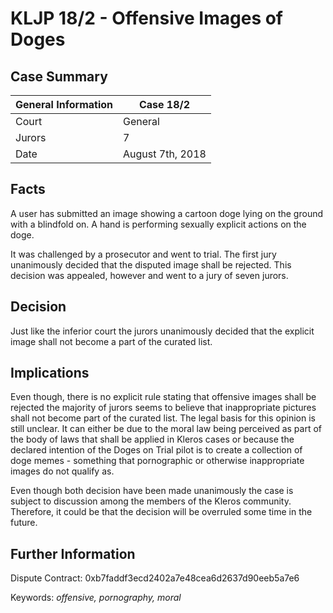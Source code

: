 # KLJP 18/2 - Offensive Images of Doges

## Case Summary

General Information | Case 18/2 
--- | ---
Court | General
Jurors | 7
Date | August 7th, 2018

## Facts
A user has submitted an image showing a cartoon doge lying on the ground with a blindfold on. A hand is performing sexually
explicit actions on the doge.

It was challenged by a prosecutor and went to trial. The first jury unanimously decided that the disputed image shall be
rejected. This decision was appealed, however and went to a jury of seven jurors.

## Decision
Just like the inferior court the jurors unanimously decided that the explicit image shall not become a part of the curated
list.

## Implications
Even though, there is no explicit rule stating that offensive images shall be rejected the majority of jurors seems to believe
that inappropriate pictures shall not become part of the curated list. The legal basis for this opinion is still unclear. It
can either be due to the moral law being perceived as part of the body of laws that shall be applied in Kleros cases or
because the declared intention of the Doges on Trial pilot is to create a collection of doge memes - something that
pornographic or otherwise inappropriate images do not qualify as.

Even though both decision have been made unanimously the case is subject to discussion among the members of the Kleros
community. Therefore, it could be that the decision will be overruled some time in the future.

## Further Information

Dispute Contract: 0xb7faddf3ecd2402a7e48cea6d2637d90eeb5a7e6

Keywords: *offensive, pornography, moral*
